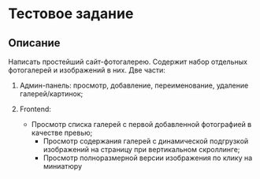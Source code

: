 # Тестовое задание

## Описание
Написать простейший сайт-фотогалерею.
Содержит набор отдельных фотогалерей и изображений в них.
Две части:
1. Админ-панель: просмотр, добавление, переименование, удаление галерей/картинок;
2. Frontend:

   - Просмотр списка галерей с первой добавленной фотографией в качестве превью;
     - Просмотр содержания галерей с динамической подгрузкой изображений на страницу при вертикальном скроллинге;
     - Просмотр полноразмерной версии изображения по клику на миниатюру
